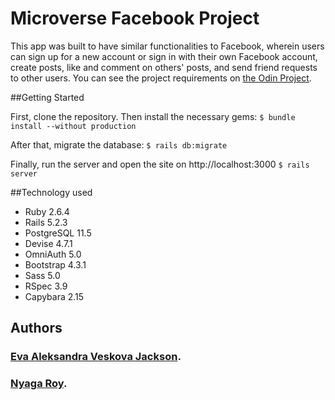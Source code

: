 # Microverse Facebook Project

This app was built to have similar functionalities to Facebook, wherein users can sign up for a new account or sign in with their own Facebook account, create posts, like and comment on others' posts, and send friend requests to other users. You can see the project requirements on [the Odin Project](https://www.theodinproject.com/courses/ruby-on-rails/lessons/final-project).

##Getting Started

First, clone the repository. Then install the necessary gems:
`$ bundle install --without production`

After that, migrate the database:
`$ rails db:migrate`

Finally, run the server and open the site on http://localhost:3000
`$ rails server`

##Technology used

* Ruby 2.6.4
* Rails 5.2.3
* PostgreSQL 11.5
* Devise 4.7.1
* OmniAuth 5.0
* Bootstrap 4.3.1
* Sass 5.0
* RSpec 3.9
* Capybara 2.15

## Authors
### [Eva Aleksandra Veskova Jackson](https://github.com/evaveskova/).
### [Nyaga Roy](https://github.com/RoyNyaga).
